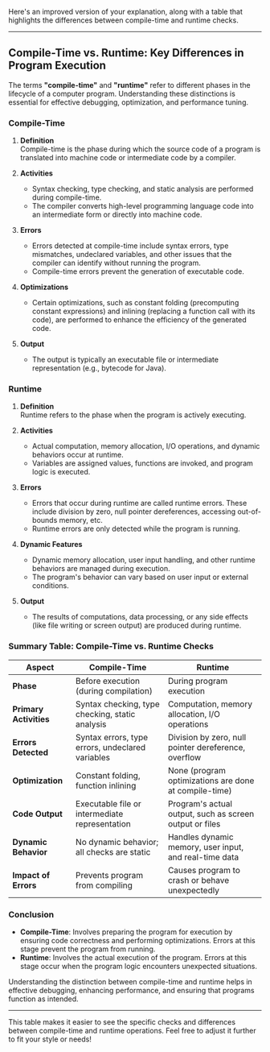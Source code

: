 Here's an improved version of your explanation, along with a table that highlights the differences between compile-time and runtime checks.

---

## Compile-Time vs. Runtime: Key Differences in Program Execution

The terms **"compile-time"** and **"runtime"** refer to different phases in the lifecycle of a computer program. Understanding these distinctions is essential for effective debugging, optimization, and performance tuning.

### Compile-Time

1. **Definition**  
   Compile-time is the phase during which the source code of a program is translated into machine code or intermediate code by a compiler.

2. **Activities**  
   - Syntax checking, type checking, and static analysis are performed during compile-time.
   - The compiler converts high-level programming language code into an intermediate form or directly into machine code.

3. **Errors**  
   - Errors detected at compile-time include syntax errors, type mismatches, undeclared variables, and other issues that the compiler can identify without running the program.
   - Compile-time errors prevent the generation of executable code.

4. **Optimizations**  
   - Certain optimizations, such as constant folding (precomputing constant expressions) and inlining (replacing a function call with its code), are performed to enhance the efficiency of the generated code.

5. **Output**  
   - The output is typically an executable file or intermediate representation (e.g., bytecode for Java).

### Runtime

1. **Definition**  
   Runtime refers to the phase when the program is actively executing.

2. **Activities**  
   - Actual computation, memory allocation, I/O operations, and dynamic behaviors occur at runtime.
   - Variables are assigned values, functions are invoked, and program logic is executed.

3. **Errors**  
   - Errors that occur during runtime are called runtime errors. These include division by zero, null pointer dereferences, accessing out-of-bounds memory, etc.
   - Runtime errors are only detected while the program is running.

4. **Dynamic Features**  
   - Dynamic memory allocation, user input handling, and other runtime behaviors are managed during execution.
   - The program's behavior can vary based on user input or external conditions.

5. **Output**  
   - The results of computations, data processing, or any side effects (like file writing or screen output) are produced during runtime.

### Summary Table: Compile-Time vs. Runtime Checks

| **Aspect**               | **Compile-Time**                                        | **Runtime**                                            |
|--------------------------|---------------------------------------------------------|--------------------------------------------------------|
| **Phase**                | Before execution (during compilation)                   | During program execution                               |
| **Primary Activities**   | Syntax checking, type checking, static analysis          | Computation, memory allocation, I/O operations         |
| **Errors Detected**      | Syntax errors, type errors, undeclared variables         | Division by zero, null pointer dereference, overflow   |
| **Optimization**         | Constant folding, function inlining                      | None (program optimizations are done at compile-time)  |
| **Code Output**          | Executable file or intermediate representation           | Program's actual output, such as screen output or files|
| **Dynamic Behavior**     | No dynamic behavior; all checks are static               | Handles dynamic memory, user input, and real-time data |
| **Impact of Errors**     | Prevents program from compiling                          | Causes program to crash or behave unexpectedly         |

### Conclusion

- **Compile-Time**: Involves preparing the program for execution by ensuring code correctness and performing optimizations. Errors at this stage prevent the program from running.
- **Runtime**: Involves the actual execution of the program. Errors at this stage occur when the program logic encounters unexpected situations.

Understanding the distinction between compile-time and runtime helps in effective debugging, enhancing performance, and ensuring that programs function as intended.

--- 

This table makes it easier to see the specific checks and differences between compile-time and runtime operations. Feel free to adjust it further to fit your style or needs!